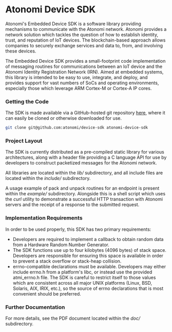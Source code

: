 Atonomi Device SDK
================================================================================
Atonomi's Embedded Device SDK is a software library providing mechanisms to
communicate with the Atonomi network. Atonomi provides a network solution which
tackles the question of how to establish identity, trust, and reputation of IoT
devices. The blockchain-based approach allows companies to securely exchange
services and data to, from, and involving these devices.

The Embedded Device SDK provides a small-footprint code implementation of
messaging routines for communications between an IoT device and the Atonomi
Identity Registration Network (IRN). Aimed at embedded systems, this library
is intended to be easy to use, integrate, and deploy, and provides support
for vast numbers of SoCs and operating environments, especially those which
leverage ARM Cortex-M or Cortex-A IP cores.


### Getting the Code
The SDK is made available via a GitHub-hosted git repository
[here](https://github.com/atonomi/device-sdk), where it can easily be cloned
or otherwise downloaded for use.

```bash
git clone git@github.com:atonomi/device-sdk atonomi-device-sdk
```


### Project Layout
The SDK is currently distributed as a pre-compiled static library for
various architectures, along with a header file providing a C language
API for use by developers to construct packetized messages for
the Atonomi network.

All libraries are located within the _lib/_ subdirectory, and all include
files are located within the _include/_ subdirectory.

A usage example of pack and unpack routines for an endpoint is present within
the _example/_ subdirectory. Alongside this is a shell script which
uses the _curl_ utility to demonstrate a successful HTTP transaction
with Atonomi servers and the receipt of a response to the submitted request.


### Implementation Requirements
In order to be used properly, this SDK has two primary requirements:

- Developers are required to implement a callback to obtain random data from
a Hardware Random Number Generator.
- The SDK functions use up to four kilobytes (4096 bytes) of stack space.
Developers are responsible for ensuring this space is available
in order to prevent a stack overflow or stack-heap collision.
- errno-compatible declarations must be available. Developers may either
include errno.h from a platform's libc, or instead use the provided
atmi_errno.h file. The SDK is careful to restrict itself to those
values which are consistent across all major UNIX platforms (Linux, BSD,
Solaris, AIX, IRIX, etc.), so the source of errno declarations that is
most convenient should be preferred.


### Further Documentation
For more details, see the PDF document located within the _doc/_ subdirectory.

